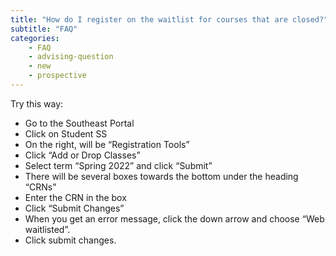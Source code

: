 ```yaml
---
title: "How do I register on the waitlist for courses that are closed?"
subtitle: "FAQ"
categories:
    - FAQ
    - advising-question
    - new
    - prospective
---
```

Try this way:

- Go to the Southeast Portal
- Click on Student SS
- On the right, will be “Registration Tools”
- Click “Add or Drop Classes”
- Select term “Spring 2022” and click “Submit”
- There will be several boxes towards the bottom under the heading “CRNs”
- Enter the CRN in the box
- Click “Submit Changes”
- When you get an error message, click the down arrow and choose “Web waitlisted”.
- Click submit changes.
